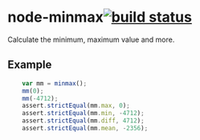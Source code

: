 node-minmax[![build status](https://secure.travis-ci.org/kesla/node-minmax.png)](http://travis-ci.org/kesla/node-minmax)
===========

Calculate the minimum, maximum value and more.

## Example
```javascript
    var mm = minmax();
    mm(0);
    mm(-4712);
    assert.strictEqual(mm.max, 0);
    assert.strictEqual(mm.min, -4712);
    assert.strictEqual(mm.diff, 4712);
    assert.strictEqual(mm.mean, -2356);
```
